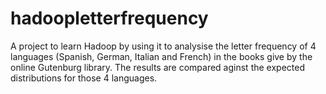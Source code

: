 # hadoopletterfrequency
A project to learn Hadoop by using it to analysise the letter frequency of 4 languages (Spanish, German, Italian and French) in the books give by the online Gutenburg library. The results are compared aginst the expected distributions for those 4 languages.
